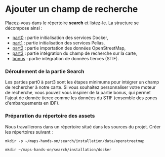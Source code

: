 # Ajouter un champ de recherche

Placez-vous dans le répertoire __search__ et listez-le. La structure se décompose ainsi :
- [part0](https://github.com/guillaumerose/maps-hands-on/tree/master/2_search/part0) : partie initialisation des services Docker,
- [part1](https://github.com/guillaumerose/maps-hands-on/tree/master/2_search/part1) : partie initialisation des services Pelias,
- [part2](https://github.com/guillaumerose/maps-hands-on/tree/master/2_search/part2) : partie importation des données OpenStreetMap,
- [part3](https://github.com/guillaumerose/maps-hands-on/tree/master/2_search/part3) : partie intégration du champ de recherche sur la carte,
- [bonus](https://github.com/guillaumerose/maps-hands-on/tree/master/2_search/bonus) : partie intégration de données tierces (STIF).

### Déroulement de la partie Search

Les parties part0 à part3 sont les étapes minimums pour intégrer un champ de rechercher à notre carte. Si vous souhaitez personnaliser votre moteur de recherche, vous pouvez vous inspirer de la partie bonus, qui permet l'ajout de donnée tierce comme les données du STIF (ensemble des zones d'embarquements en IDF).

### Préparation du répertoire des assets

Nous travaillerons dans un répertoire situé dans les sources du projet. Créer les répertoires suivant :
```
mkdir -p ~/maps-hands-on/search/installation/data/openstreetmap
```
```
mkdir ~/maps-hands-on/search/installation/docker
```